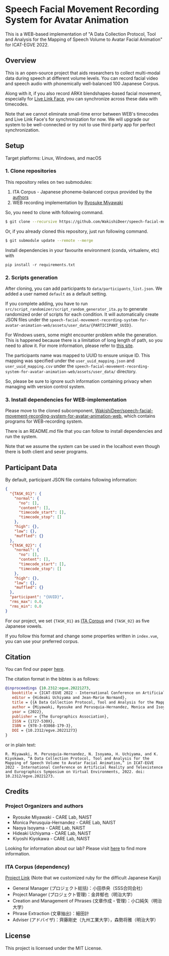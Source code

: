 # Speech Facial Movement Recording System for Avatar Animation

This is a WEB-based implementation of "A Data Collection Protocol, Tool and Analysis for the Mapping of Speech Volume to
Avatar Facial Animation" for ICAT-EGVE 2022.

## Overview

This is an open-source project that aids researchers to collect multi-modal data during speech at different volume
levels.
You can record facial video and speech audio with phonemically well-balanced 100 Japanese Corpus.

Along with it, if you also record ARKit blendshapes-based facial movement, especially
for [Live Link Face](https://apps.apple.com/us/app/live-link-face/id1495370836), you can synchronize across these data
with timecodes.

Note that we cannot eliminate small-time error between WEB's timecodes and Live Link Face's for synchronization for now.
We will upgrade our system to be well-connected or try not to use third party app for perfect synchronization.

## Setup

Target platforms: Linux, Windows, and macOS

### 1. Clone repositories

This repository relies on two submodules:

1. ITA Corpus - Japanese phoneme-balanced corpus provided by the [authors](#ita-corpus-dependency)
2. WEB recording implementation
   by [Ryosuke Miyawaki](https://github.com/WakishiDeer/speech-facial-movement-recording-system-for-avatar-animation-web)

So, you need to clone with following command.

```bash
$ git clone --recursive https://github.com/WakishiDeer/speech-facial-movement-recording-system-for-avatar-animation
```

Or, if you already cloned this repository, just run following command.

```bash
$ git submodule update --remote --merge
```

Install dependencies in your favourite environment (conda, virtualenv, etc) with
```
pip install -r requirements.txt
```

### 2. Scripts generation

After cloning, you can add participants to `data/participants_list.json`.
We added a user named `default` as a default setting.

If you complete adding, you have to run `src/script_randomizer/script_random_generator_ita.py` to generate randomized
order of scripts for each condition.
It will automatically create JSON files under
the `speech-facial-movement-recording-system-for-avatar-animation-web/assets/user_data/{PARTICIPANT_UUID}`.

For Windows users, some might encounter problem while the generation.
This is happened because there is a limitation of long length of path, so you need to allow it.
For more information, please refer
to [this site](https://learn.microsoft.com/en-us/windows/win32/fileio/maximum-file-path-limitation?tabs=registry).

The participants name was mapped to UUID to ensure unique ID.
This mapping was specified under the `user_uuid_mapping.json` and `user_uuid_mapping.csv` under
the `speech-facial-movement-recording-system-for-avatar-animation-web/assets/user_data/` directory.

So, please be sure to ignore such information containing privacy when managing with version control system.

### 3. Install dependencies for WEB-implementation

Please move to the cloned
subcomponent, [WakishiDeer/speech-facial-movement-recording-system-for-avatar-animation-web,](https://github.com/WakishiDeer/speech-facial-movement-recording-system-for-avatar-animation-web)
which contains programs for WEB-recording system.

There is an README.md file that you can follow to install dependencies and run the system.

Note that we assume the system can be used in the localhost even though there is both client and sever programs.

## Participant Data

By default, participant JSON file contains following information:

```json
{
  "{TASK_01}": {
    "normal": {
      "no": [],
      "content": [],
      "timecode_start": [],
      "timecode_stop": []
    },
    "high": {},
    "low": {},
    "muffled": {}
  },
  "{TASK_02}": {
    "normal": {
      "no": [],
      "content": [],
      "timecode_start": [],
      "timecode_stop": []
    },
    "high": {},
    "low": {},
    "muffled": {}
  },
  "participant": "{UUID}",
  "rms_max": 0.0,
  "rms_min": 0.0
}
```

For our project, we set `{TASK_01}` as [ITA Corpus](#ita-corpus-dependency) and `{TASK_02}` as five Japanese vowels.

If you follow this format and change some properties written in `index.vue`, you can use your preferred corpus.

## Citation

You can find our paper [here](https://diglib.eg.org/handle/10.2312/egve20221273).

The citation format in the bibtex is as follows:

```bibtex
@inproceedings {10.2312:egve.20221273,
   booktitle = {ICAT-EGVE 2022 - International Conference on Artificial Reality and Telexistence and Eurographics Symposium on Virtual Environments},
   editor = {Hideaki Uchiyama and Jean-Marie Normand},
   title = {{A Data Collection Protocol, Tool and Analysis for the Mapping of Speech Volume to Avatar Facial Animation}},
   author = {Miyawaki, Ryosuke and Perusquia-Hernandez, Monica and Isoyama, Naoya and Uchiyama, Hideaki and Kiyokawa, Kiyoshi},
   year = {2022},
   publisher = {The Eurographics Association},
   ISSN = {1727-530X},
   ISBN = {978-3-03868-179-3},
   DOI = {10.2312/egve.20221273}
}
```

or in plain text:

```text
R. Miyawaki, M. Perusquia-Hernandez, N. Isoyama, H. Uchiyama, and K. Kiyokawa, “A Data Collection Protocol, Tool and Analysis for the Mapping of Speech Volume to Avatar Facial Animation,” in ICAT-EGVE 2022 - International Conference on Artificial Reality and Telexistence and Eurographics Symposium on Virtual Environments, 2022. doi: 10.2312/egve.20221273.
```

## Credits

### Project Organizers and authors

- Ryosuke Miyawaki - CARE Lab, NAIST
- Monica Perusquia-Hernandez - CARE Lab, NAIST
- Naoya Isoyama - CARE Lab, NAIST
- Hideaki Uchiyama - CARE Lab, NAIST
- Kiyoshi Kiyokawa - CARE Lab, NAIST

Looking for information about our lab?
Please visit [here](https://carelab.info/en/) to find more information.

### ITA Corpus (dependency)

[Project Link](https://github.com/mmorise/ita-corpus) (Note that we customized ruby for the difficult Japanese Kanji)

- General Manager (プロジェクト総括)：小田恭央（SSS合同会社）
- Project Manager (プロジェクト管理)：金井郁也（明治大学）
- Creation and Management of Phrases (文章作成・管理)：小口純矢（明治大学）
- Phrase Extraction (文章抽出)：細田計
- Adviser (アドバイザ)：齊藤剛史（九州工業大学），森勢将雅（明治大学）

## License

This project is licensed under the MIT License.
